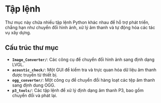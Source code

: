 # Tập lệnh

Thư mục này chứa nhiều tập lệnh Python khác nhau để hỗ trợ phát triển, chẳng hạn như chuyển đổi hình ảnh, xử lý âm thanh và tự động hóa các tác vụ xây dựng.

## Cấu trúc thư mục

- **`Image_Converter/`**: Các công cụ để chuyển đổi hình ảnh sang định dạng LVGL.
- **`acoustic_check/`**: Một GUI để kiểm tra và trực quan hóa dữ liệu âm thanh được truyền từ thiết bị.
- **`ogg_converter/`**: Một công cụ để chuyển đổi hàng loạt các tệp âm thanh sang định dung OGG.
- **`p3_tools/`**: Các tập lệnh để xử lý định dạng âm thanh P3, bao gồm chuyển đổi và phát lại.
